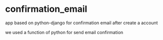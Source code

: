 # confirmation_email
app based on python-django for confirmation email after create a account

we used a function of python for send email confirmation
